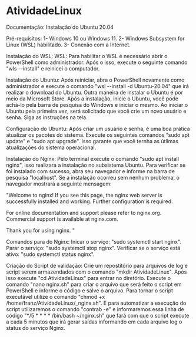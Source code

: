 # AtividadeLinux

Documentação: Instalação do Ubuntu 20.04

Pré-requisitos:
1- Windows 10 ou Windows 11. 
2- Windows Subsystem for Linux (WSL) habilitado.
3- Conexão com a Internet.

Instalação do WSL:
WSL: Para habilitar o WSL é necessário abrir o PowerShell como administrador. Após o isso, execute o seguinte comando "wls --install" e reinicei o computador.

Instalação do Ubuntu:
Após reiniciar, abra o PowerShell novamente como administrador e execute o comando "wsl --install -d Ubuntu-20.04" que irá realizar o download do Ubuntu. Outra maneira de instalar o Ubuntu é por meio da Microsoft Store. Após a instalação, inicie o Ubuntu, você pode achá-lo pela barra de pesquisa do Windows e iniciar o mesmo. Ao iniciar o Ubuntu pela primeira vez, será solicitado que você crie um novo usuário e senha. Siga as instruções na tela.

Configuração do Ubuntu:
Após criar um usuário e senha, é uma boa prática atualizar os pacotes do sistema. Execute os seguintes comandos "sudo apt update" e "sudo apt upgrade". Isso garante que você ternha as útlimas atualizações do sistema operacional.

Instalação do Nginx:
Pelo terminal execute o comando "sudo apt install nginx", isso realizara a instalação no subsistema Ubuntu. Para verificar se foi instalado com sucesso, abra seu navegador e informe na barra de pesquisa "localhost". Se a instalação ocorreu sem nenhum problema, o navegador mostrará a seguinte mensagem: 

"Welcome to nginx!
If you see this page, the nginx web server is successfully installed and working. Further configuration is required.

For online documentation and support please refer to nginx.org.
Commercial support is available at nginx.com.

Thank you for using nginx. "

Comandos para do Nginx:
Inicar o serviço: "sudo systemctl start nginx".
Parar o serviço: "sudo systemctl stop nginx".
Verificar se o serviço está ativo: "sudo systemctl status nginx".

Criação do Script de validação:
Crie um repostitório para arquivos de log e script serem armazendados com o comando "mkdir AtividadeLinux". Após isso execute "cd AtividadeLinux" para entrar no diretório. Execute o comando "nano nginx.sh" para criar o arquivo que será feito o script em PowerShell e informe o código e salve o arquivo. Para tornar o script executável utilize o comando "chmod +x  /home/franz/AtividadeLinux/_nginx.sh". E para automatizar a execução do script utilizaremos o comando "contrab -e" e informaremos essa linha de código "*/5 * * * * /bin/bash ~/nginx.sh" que fará com que o script execute a cada 5 minutos que irá gerar saídas informando em cada arquivo log o status do serviço Nginx.

